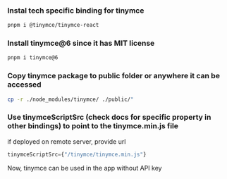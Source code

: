 ### Instal tech specific binding for tinymce

```bash
pnpm i @tinymce/tinymce-react
```

### Install tinymce@6 since it has MIT license

```bash
pnpm i tinymce@6
```

### Copy tinymce package to public folder or anywhere it can be accessed

```bash
cp -r ./node_modules/tinymce/ ./public/"
```

### Use tinymceScriptSrc (check docs for specific property in other bindings) to point to the tinymce.min.js file

if deployed on remote server, provide url

```jsx
tinymceScriptSrc={"/tinymce/tinymce.min.js"}
```

Now, tinymce can be used in the app without API key
